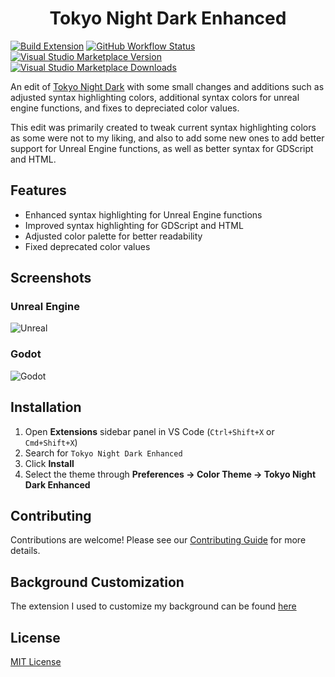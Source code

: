 <h1 align="center">Tokyo Night Dark Enhanced</h1>

[![Build Extension](https://github.com/Venage5603/Tokyo-Night-Dark-Enhanced/actions/workflows/build.yml/badge.svg)](https://github.com/Venage5603/Tokyo-Night-Dark-Enhanced/actions/workflows/build.yml)
[![GitHub Workflow Status](https://img.shields.io/github/actions/workflow/status/Venage5603/Tokyo-Night-Dark-Enhanced/lint.yml?label=Lint)](https://github.com/Venage5603/Tokyo-Night-Dark-Enhanced/actions/workflows/lint.yml)
[![Visual Studio Marketplace Version](https://img.shields.io/visual-studio-marketplace/v/Venage5603.tokyo-night-dark-enhanced)](https://marketplace.visualstudio.com/items?itemName=Venage5603.tokyo-night-dark-enhanced)
[![Visual Studio Marketplace Downloads](https://img.shields.io/visual-studio-marketplace/d/Venage5603.tokyo-night-dark-enhanced)](https://marketplace.visualstudio.com/items?itemName=Venage5603.tokyo-night-dark-enhanced)

An edit of [Tokyo Night Dark](https://marketplace.visualstudio.com/items?itemName=drewxs.tokyo-night-dark) with some
small changes and additions such as adjusted syntax highlighting colors, additional syntax colors for unreal engine
functions, and fixes to depreciated color values.

This edit was primarily created to tweak current syntax highlighting colors as some were not to my liking, and also to
add some new ones to add better support for Unreal Engine functions, as well as better syntax for GDScript and HTML.

## Features

- Enhanced syntax highlighting for Unreal Engine functions
- Improved syntax highlighting for GDScript and HTML
- Adjusted color palette for better readability
- Fixed deprecated color values

## Screenshots

### Unreal Engine

![Unreal](https://github.com/user-attachments/assets/0ff871be-4794-4bae-be5c-87e5fef95603)

### Godot

![Godot](https://github.com/user-attachments/assets/ca9ef86e-8cc1-4b56-80e4-00abe1bd1af0)

## Installation

1. Open **Extensions** sidebar panel in VS Code (`Ctrl+Shift+X` or `Cmd+Shift+X`)
2. Search for `Tokyo Night Dark Enhanced`
3. Click **Install**
4. Select the theme through **Preferences → Color Theme → Tokyo Night Dark Enhanced**

## Contributing

Contributions are welcome! Please see our [Contributing Guide](CONTRIBUTING.md) for more details.

## Background Customization

The extension I used to customize my background can be
found [here](https://marketplace.visualstudio.com/items?itemName=Katsute.code-background)

## License

[MIT License](LICENSE)
